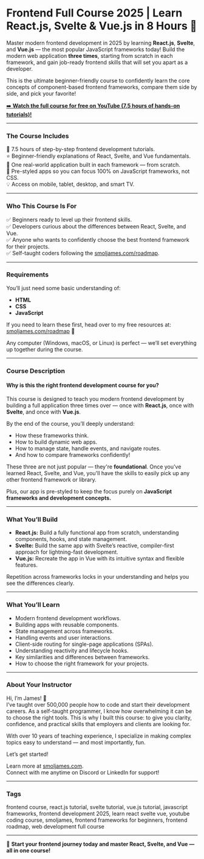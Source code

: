 # Frontend Full Course 2025 | Learn React.js, Svelte & Vue.js in 8 Hours 🚀

Master modern frontend development in 2025 by learning **React.js**, **Svelte**, and **Vue.js** — the most popular JavaScript frameworks today! Build the modern web application **three times**, starting from scratch in each framework, and gain job-ready frontend skills that will set you apart as a developer.

This is the ultimate beginner-friendly course to confidently learn the core concepts of component-based frontend frameworks, compare them side by side, and pick your favorite!

[➡️ **Watch the full course for free on YouTube (7.5 hours of hands-on tutorials)!**](https://www.youtu.be/rvwwHx2pJuw)

---

### **The Course Includes**
🎥 7.5 hours of step-by-step frontend development tutorials.  
⭐️ Beginner-friendly explanations of React, Svelte, and Vue fundamentals.  
🧩 One real-world application built in each framework — from scratch.  
🎨 Pre-styled apps so you can focus 100% on JavaScript frameworks, not CSS.  
💡 Access on mobile, tablet, desktop, and smart TV.  

---

### **Who This Course Is For**
✅ Beginners ready to level up their frontend skills.  
✅ Developers curious about the differences between React, Svelte, and Vue.  
✅ Anyone who wants to confidently choose the best frontend framework for their projects.  
✅ Self-taught coders following the [smoljames.com/roadmap](https://www.smoljames.com/roadmap).

---

### **Requirements**
You’ll just need some basic understanding of:
- **HTML**
- **CSS**
- **JavaScript**

If you need to learn these first, head over to my free resources at: [smoljames.com/roadmap](https://www.smoljames.com/roadmap) 🌟

Any computer (Windows, macOS, or Linux) is perfect — we’ll set everything up together during the course.

---

### **Course Description**

#### **Why is this the right frontend development course for you?**
This course is designed to teach you modern frontend development by building a full application three times over — once with **React.js**, once with **Svelte**, and once with **Vue.js**.

By the end of the course, you’ll deeply understand:
- How these frameworks think.
- How to build dynamic web apps.
- How to manage state, handle events, and navigate routes.
- And how to compare frameworks confidently!

These three are not just popular — they're **foundational**. Once you’ve learned React, Svelte, and Vue, you'll have the skills to easily pick up any other frontend framework or library.

Plus, our app is pre-styled to keep the focus purely on **JavaScript frameworks and development concepts.**

---

### **What You’ll Build**
- **React.js:** Build a fully functional app from scratch, understanding components, hooks, and state management.
- **Svelte:** Build the same app with Svelte’s reactive, compiler-first approach for lightning-fast development.
- **Vue.js:** Recreate the app in Vue with its intuitive syntax and flexible features.

Repetition across frameworks locks in your understanding and helps you see the differences clearly.

---

### **What You’ll Learn**
- Modern frontend development workflows.
- Building apps with reusable components.
- State management across frameworks.
- Handling events and user interactions.
- Client-side routing for single-page applications (SPAs).
- Understanding reactivity and lifecycle hooks.
- Key similarities and differences between frameworks.
- How to choose the right framework for your projects.

---

### **About Your Instructor**

Hi, I’m James! 👋  
I’ve taught over 500,000 people how to code and start their development careers. As a self-taught programmer, I know how overwhelming it can be to choose the right tools. This is why I built this course: to give you clarity, confidence, and practical skills that employers and clients are looking for.

With over 10 years of teaching experience, I specialize in making complex topics easy to understand — and most importantly, fun.

Let’s get started!

Learn more at [smoljames.com](https://www.smoljames.com).  
Connect with me anytime on Discord or LinkedIn for support!  

---

### **Tags**
frontend course, react.js tutorial, svelte tutorial, vue.js tutorial, javascript frameworks, frontend development 2025, learn react svelte vue, youtube coding course, smoljames, frontend frameworks for beginners, frontend roadmap, web development full course

---

🚀 **Start your frontend journey today and master React, Svelte, and Vue — all in one course!**
